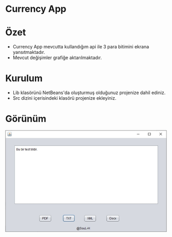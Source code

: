  # Currency App


# Özet
* Currency App mevcutta kullandığım api ile 3 para bitimini ekrana yansıtmaktadır.
* Mevcut değişimler grafiğe aktarılmaktadır.


# Kurulum
* Lib klasörünü NetBeans'da oluşturmuş olduğunuz projenize dahil ediniz.
* Src dizini içerisindeki klasörü projenize ekleyiniz.

# Görünüm
<p align="center">
    <img src="https://github.com/SouL-H/Design-Pattern/blob/master/Strategy%20Pattern/img/img1.jpg?raw=true"  alt="Observer">
 
</p>
